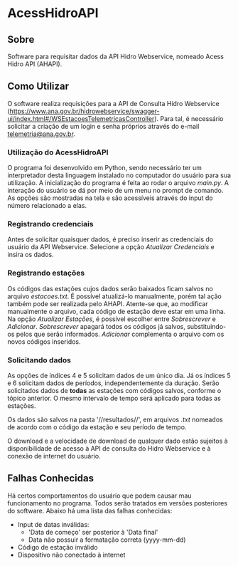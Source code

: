 # AcessHidroAPI

## Sobre 
Software para requisitar dados da API Hidro Webservice, nomeado Acess Hidro API (AHAPI).

## Como Utilizar
O software realiza requisições para a API de Consulta Hidro Webservice (https://www.ana.gov.br/hidrowebservice/swagger-ui/index.html#/WSEstacoesTelemetricasController). Para tal, é necessário solicitar a criação de um login e senha próprios através do e-mail telemetria@ana.gov.br.

### Utilização do AcessHidroAPI
O programa foi desenvolvido em Python, sendo necessário ter um interpretador desta linguagem instalado no computador do usuário para sua utilização. A inicialização do programa é feita ao rodar o arquivo *main.py*. 
A interação do usuário se dá por meio de um menu no prompt de comando. As opções são mostradas na tela e são acessíveis através do input do número relacionado a elas.

### Registrando credenciais

Antes de solicitar quaisquer dados, é preciso inserir as credenciais do usuário da API Webservice. Selecione a opção *Atualizar Credenciais* e insira os dados.

### Registrando estações

Os códigos das estações cujos dados serão baixados ficam salvos no arquivo *estacoes.txt*. É possível atualizá-lo manualmente, porém tal ação também pode ser realizada pelo AHAPI. Atente-se que, ao modificar manualmente o arquivo, cada código de estação deve estar em uma linha.
Na opção *Atualizar Estações*, é possível escolher entre *Sobrescrever* e *Adicionar*. *Sobrescrever* apagará todos os códigos já salvos, substituindo-os pelos que serão informados. *Adicionar* complementa o arquivo com os novos códigos inseridos.

### Solicitando dados

As opções de índices 4 e 5 solicitam dados de um único dia. Já os índices 5 e 6 solicitam dados de períodos, independentemente da duração. Serão solicitados dados de **todas** as estações com códigos salvos, conforme o tópico anterior. O mesmo intervalo de tempo será aplicado para todas as estações. 

Os dados são salvos na pasta '//resultados//', em arquivos *.txt* nomeados de acordo com o código da estação e seu período de tempo.

O download e a velocidade de download de qualquer dado estão sujeitos à disponibilidade de acesso à API de consulta do Hidro Webservice e à conexão de internet do usuário.

## Falhas Conhecidas
Há certos comportamentos do usuário que podem causar mau funcionamento no programa. Todos serão tratados em versões posteriores do software. Abaixo há uma lista das falhas conhecidas:

- Input de datas inválidas:
    - 'Data de começo' ser posterior à 'Data final'
    - Data não possuir a formatação correta (yyyy-mm-dd)
- Código de estação inválido
- Dispositivo não conectado à internet
